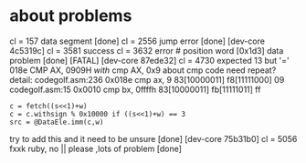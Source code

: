 # about problems

cl = 157 data segment [done]
cl = 2556 jump error [done] [dev-core 4c5319c]
cl = 3581 success
cl = 3632 error # position
  word [0x1d3] data problem
  [done] [FATAL] [dev-core 87ede32]
cl = 4730 expected 13 but '='
  018e CMP   AX, 0909H _with_ cmp AX, 0x9
  about cmp code need repeat?
  detail:
  codegolf.asm:236 	0x018e cmp ax, 9             83[10000011] f8[11111000] 09
  codegolf.asm:15 	0x0010 cmp bx, 0ffffh        83[10000011] fb[11111011] ff
  ```
  c = fetch((s<<1)+w)
  c = c.withsign % 0x10000 if ((s<<1)+w) == 3
  src = @DataEle.imm(c,w)
  ```
  try to add this and it need to be unsure [done] [dev-core 75b31b0]
cl = 5056
  fxxk ruby, no || please ,lots of problem
  [done]
